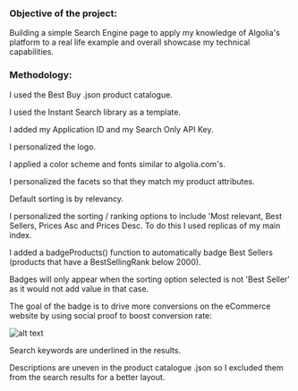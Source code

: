 ### Objective of the project:

Building a simple Search Engine page to apply my knowledge of Algolia's platform to a real life example and overall showcase my technical capabilities.

### Methodology:

I used the Best Buy .json product catalogue.

I used the Instant Search library as a template.

I added my Application ID and my Search Only API Key.

I personalized the logo.

I applied a color scheme and fonts similar to algolia.com's.

I personalized the facets so that they match my product attributes.

Default sorting is by relevancy.

I personalized the sorting / ranking options to include 'Most relevant, Best Sellers, Prices Asc and Prices Desc. To do this I used replicas of my main index.

I added a badgeProducts() function to automatically badge Best Sellers (products that have a BestSellingRank below 2000).

Badges will only appear when the sorting option selected is not 'Best Seller' as it would not add value in that case.

The goal of the badge is to drive more conversions on the eCommerce website by using social proof to boost conversion rate:

![alt text](https://i.ibb.co/4V3Qnh0/Capture-d-cran-2019-11-17-05-12-18.png)

Search keywords are underlined in the results.

Descriptions are uneven in the product catalogue .json so I excluded them from the search results for a better layout.
